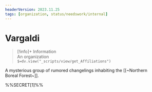 ```yaml
---
headerVersion: 2023.11.25
tags: [organization, status/needswork/internal]
---
```

# Vargaldi
>[!info]+ Information  
> An organization  
> `$=dv.view("_scripts/view/get_Affiliations")`


A mysterious group of rumored changelings inhabiting the [[~Northern Boreal Forest~]].


%%SECRET[1]%%